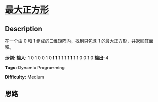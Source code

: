 # [最大正方形][title]

## Description

在一个由 0 和 1 组成的二维矩阵内，找到只包含 1 的最大正方形，并返回其面积。

**示例:**
            **输入:**    1 0 1 0 0    1 0 **1 1** 1    1 1 **1 1** 1    1 0 0 1 0        **输出:** 4


**Tags:** Dynamic Programming

**Difficulty:** Medium

## 思路

[title]: https://leetcode-cn.com/problems/maximal-square
